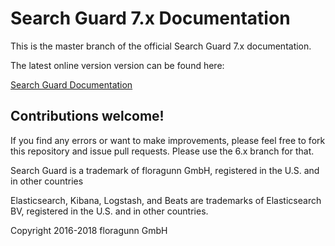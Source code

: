 <!---
Copryight 2016-2017 floragunn GmbH
-->

# Search Guard 7.x Documentation

This is the master branch of the official Search Guard 7.x documentation.

The latest online version version can be found here:

[Search Guard Documentation](https://docs.search-guard.com/latest/)

## Contributions welcome!

If you find any errors or want to make improvements, please feel free to fork this repository and issue pull requests. Please use the 6.x branch for that.

Search Guard is a trademark of floragunn GmbH, registered in the U.S. and in other countries

Elasticsearch, Kibana, Logstash, and Beats are trademarks of Elasticsearch BV, registered in the U.S. and in other countries.

Copyright 2016-2018 floragunn GmbH